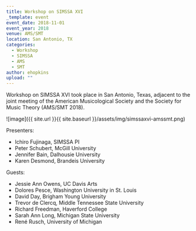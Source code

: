 ```yaml
---
title: Workshop on SIMSSA XVI
_template: event
event_date: 2018-11-01
event_year: 2018
venue: AMS/SMT
location: San Antonio, TX
categories:
  - Workshop
  - SIMSSA
  - AMS
  - SMT
author: ehopkins
upload: ""
---
```


Workshop on SIMSSA XVI took place in San Antonio, Texas, adjacent to the joint meeting of the American Musicological Society and the Society for Music Theory (AMS/SMT 2018).

![image]({{ site.url }}{{ site.baseurl }}/assets/img/simssaxvi-amssmt.png)

Presenters:

* Ichiro Fujinaga, SIMSSA PI
* Peter Schubert, McGill University
* Jennifer Bain, Dalhousie University
* Karen Desmond, Brandeis University

Guests:

* Jessie Ann Owens, UC Davis Arts
* Dolores Pesce, Washington University in St. Louis
* David Day, Brigham Young University
* Trevor de Clercq, Middle Tennessee State University
* Richard Freedman, Haverford College
* Sarah Ann Long, Michigan State University
* René Rusch, University of Michigan

